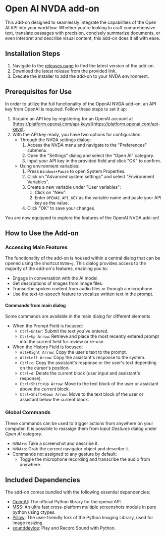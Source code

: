 # Open AI NVDA add-on

This add-on designed to seamlessly integrate the capabilities of the Open AI API into your workflow. Whether you're looking to craft comprehensive text, translate passages with precision, concisely summarize documents, or even interpret and describe visual content, this add-on does it all with ease.

## Installation Steps

1. Navigate to the [releases page](https://github.com/aaclause/nvda-OpenAI/releases) to find the latest version of the add-on.
2. Download the latest release from the provided link.
3. Execute the installer to add the add-on to your NVDA environment.

## Prerequisites for Use

In order to utilize the full functionality of the OpenAI NVDA add-on, an API key from OpenAI is required. Follow these steps to set it up:

1. Acquire an API key by registering for an OpenAI account at [https://platform.openai.com/api-keys](https://platform.openai.com/api-keys).
2. With the API key ready, you have two options for configuration:
   - Through the NVDA settings dialog:
     1. Access the NVDA menu and navigate to the "Preferences" submenu.
     2. Open the "Settings" dialog and select the "Open AI" category.
     3. Input your API key in the provided field and click "OK" to confirm.
   - Using environment variables:
     1. Press `Windows+Pause` to open System Properties.
     2. Click on "Advanced system settings" and select "Environment Variables".
     3. Create a new variable under "User variables":
         1. Click on "New".
         2. Enter `OPENAI_API_KEY` as the variable name and paste your API key as the value.
     4. Click "OK" to save your changes.

You are now equipped to explore the features of the OpenAI NVDA add-on!

## How to Use the Add-on

### Accessing Main Features

The functionality of the add-on is housed within a central dialog that can be opened using the shortcut `NVDA+g`. This dialog provides access to the majority of the add-on's features, enabling you to:

- Engage in conversation with the AI model.
- Get descriptions of images from image files.
- Transcribe spoken content from audio files or through a microphone.
- Use the text-to-speech feature to vocalize written text in the prompt.

#### Commands from main dialog

Some commands are available in the main dialog for different elements.

- When the Prompt Field is focused:
  - `Ctrl+Enter`: Submit the text you've entered.
  - `Ctrl+Up Arrow`: Retrieve and place the most recently entered prompt into the current field for review or re-use.
- When the History Field is focused:
  - `Alt+Right Arrow`: Copy the user's text to the prompt.
  - `Alt+Left Arrow`: Copy the assistant's response to the system.
  - `Ctrl+c`: Copy the assistant's response or the user's text depending on the cursor's position.
  - `Ctrl+d`: Delete the current block  (user input and assistant's response).
  - `Ctrl+Shift+Up Arrow`: Move to the text block of the user or assistant above the current block.
  - `Ctrl+Shift+Down Arrow`: Move to the text block of the user or assistant below the current block.

### Global Commands

These commands can be used to trigger actions from anywhere on your computer. It is possible to reassign them from *Input Gestures* dialog under *Open AI* category.

- `NVDA+e`: Take a screenshot and describe it.
- `NVDA+o`: Grab the current navigator object and describe it.
- Commands not assigned to any gesture by default:
  - Toggle the microphone recording and transcribe the audio from anywhere.

## Included Dependencies

The add-on comes bundled with the following essential dependencies:

- [OpenAI](https://pypi.org/project/openai/): The official Python library for the openai API.
- [MSS](https://pypi.org/project/mss/): An ultra fast cross-platform multiple screenshots module in pure python using ctypes.
- [Pillow](https://pypi.org/project/Pillow/): The user-friendly fork of the Python Imaging Library, used for image resizing.
- [sounddevice](https://pypi.org/project/sounddevice/): Play and Record Sound with Python.
